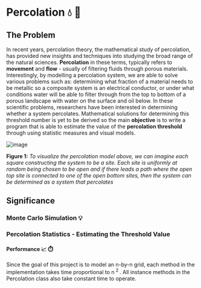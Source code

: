 # Percolation 💧 🧊

## The Problem
In recent years, percolation theory, the mathematical study of percolation, has provided new insights and techniques into studying the broad range of the natural sciences.  **Percolation** in these terms, typically refers to **movement** and **flow** - usually of filtering fluids through porous materials.  Interestingly, by modelling a percolation system, we are able to solve various problems such as: determining what fraction of a material needs to be metallic so a composite system is an electrical conductor, or under what conditions water will be able to filter through from the top to bottom of a porous landscape with water on the surface and oil below.  In these scientific problems, researchers have been interested in determining whether a system percolates.  Mathematical solutions for determining this threshold number is yet to be derived so the main **objective** is to write a program that is able to estimate the value of the **percolation threshold** through using statistic measures and visual models.

![image](https://user-images.githubusercontent.com/68613171/167926535-c4a36f2c-7e29-43bf-abe5-507ebd32bc53.png)

**Figure 1:**  _To visualize the percolation model above, we can imagine each square constructing the system to be a site.  Each site is uniformly at random being chosen to be open and if there leads a path where the open top site is connected to one of the open bottom sites, then the system can be determined as a system that percolates_

## Significance

### Monte Carlo Simulation :bulb:	



### Percolation Statistics - Estimating the Threshold Value 


#### Performance :chart_with_upwards_trend: :stopwatch:
Since the goal of this project is to model an n-by-n grid, each method in the implementation takes time proportional to n<sup> 2 </sup>.  All instance methods in the Percolation class also take constant time to operate.
